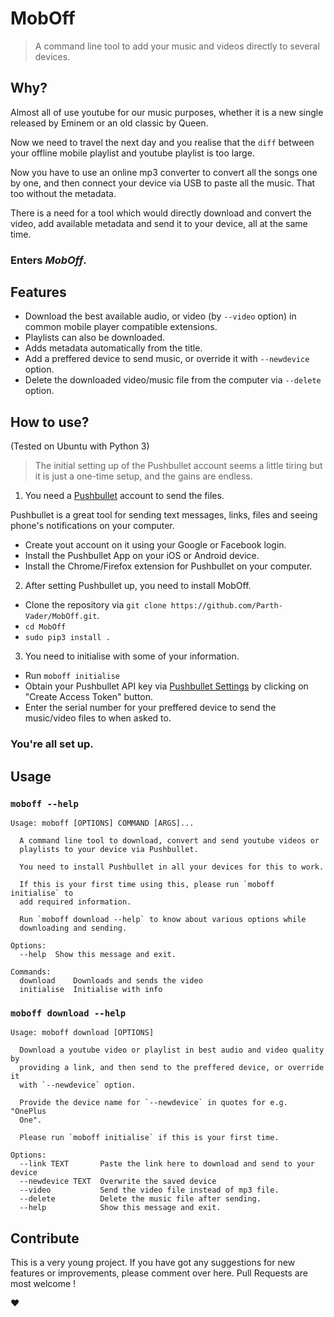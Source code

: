 # MobOff

> A command line tool to add your music and videos directly to several devices.

## Why?

Almost all of use youtube for our music purposes, whether it is a new single released by Eminem or an old classic by Queen. 

Now we need to travel the next day and you realise that the `diff` between your offline mobile playlist and youtube playlist is too large.

Now you have to use an online mp3 converter to convert all the songs one by one, and then connect your device via USB to paste all the music. That too without the metadata.

There is a need for a tool which would directly download and convert the video, add available metadata and send it to your device, all at the same time.

### Enters *MobOff*.

## Features

* Download the best available audio, or video (by `--video` option) in common mobile player compatible extensions.
* Playlists can also be downloaded.
* Adds metadata automatically from the title.
* Add a preffered device to send music, or override it with `--newdevice` option.
* Delete the downloaded video/music file from the computer via `--delete` option.

## How to use?

(Tested on Ubuntu with Python 3)

>The initial setting up of the Pushbullet account seems a little tiring but it is just a one-time setup, and the gains are endless.

1. You need a [Pushbullet](https://www.pushbullet.com/) account to send the files. 

Pushbullet is a great tool for sending text messages, links, files and seeing phone's notifications on your computer.

  * Create yout account on it using your Google or Facebook login.
  * Install the Pushbullet App on your iOS or Android device.
  * Install the Chrome/Firefox extension for Pushbullet on your computer.

2. After setting Pushbullet up, you need to install MobOff.

  * Clone the repository via `git clone https://github.com/Parth-Vader/MobOff.git`.
  * `cd MobOff`
  * `sudo pip3 install .`

3. You need to initialise with some of your information.
  
  * Run `moboff initialise`
  * Obtain your Pushbullet API key via [Pushbullet Settings](https://www.pushbullet.com/#settings/account) by clicking on "Create Access Token" button.
  * Enter the serial number for your preffered device to send the music/video files to when asked to.
  
### You're all set up.

## Usage

### `moboff --help`
    Usage: moboff [OPTIONS] COMMAND [ARGS]...

      A command line tool to download, convert and send youtube videos or
      playlists to your device via Pushbullet.

      You need to install Pushbullet in all your devices for this to work.

      If this is your first time using this, please run `moboff initialise` to
      add required information.

      Run `moboff download --help` to know about various options while
      downloading and sending.

    Options:
      --help  Show this message and exit.

    Commands:
      download    Downloads and sends the video
      initialise  Initialise with info

### `moboff download --help`
    Usage: moboff download [OPTIONS]

      Download a youtube video or playlist in best audio and video quality by
      providing a link, and then send to the preffered device, or override it
      with `--newdevice` option.

      Provide the device name for `--newdevice` in quotes for e.g. "OnePlus
      One".

      Please run `moboff initialise` if this is your first time.

    Options:
      --link TEXT       Paste the link here to download and send to your device
      --newdevice TEXT  Overwrite the saved device
      --video           Send the video file instead of mp3 file.
      --delete          Delete the music file after sending.
      --help            Show this message and exit.

## Contribute

This is a very young project. If you have got any suggestions for new features or improvements, please comment over here. Pull Requests are most welcome !

❤

